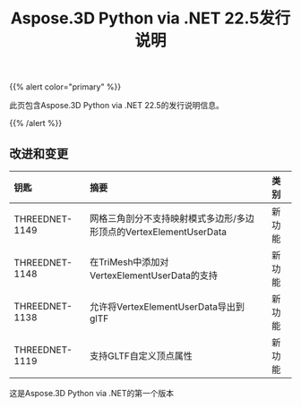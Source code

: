 ﻿---
title: Aspose.3D Python via .NET 22.5发行说明
type: docs
weight: 8
url: /zh/python-net/aspose-3d-for-python-net-22-5-release-notes/
description: Aspose.3D的Python via .NET 22.5的发行说明。
---
{{% alert color="primary" %}}

此页包含Aspose.3D Python via .NET 22.5的发行说明信息。

{{% /alert %}}
## **改进和变更**

|**钥匙**|**摘要**|**类别**|
|:- |:- |:- |
|THREEDNET-1149 |网格三角剖分不支持映射模式多边形/多边形顶点的VertexElementUserData|新功能|
|THREEDNET-1148 |在TriMesh中添加对VertexElementUserData的支持|新功能|
|THREEDNET-1138 |允许将VertexElementUserData导出到glTF|新功能|
|THREEDNET-1119 |支持GLTF自定义顶点属性|新功能|


这是Aspose.3D Python via .NET的第一个版本



